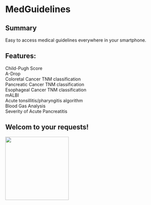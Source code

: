 # MedGuidelines
## Summary
Easy to access medical guidelines everywhere in your smartphone.

## Features:
Child-Pugh Score  
A-Drop  
Coloretal Cancer TNM classification  
Pancreatic Cancer TNM classification  
Esophageal Cancer TNM classification  
mALBI  
Acute tonsillitis/pharyngitis algorithm  
Blood Gas Analysis  
Severity of Acute Pancreatitis  

## Welcom to your requests! 

<img src="https://github.com/user-attachments/assets/817f883b-8120-4245-a0b5-03f14c5f4bca" width="200">
